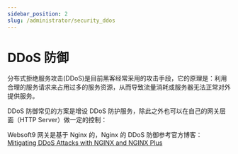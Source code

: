 ```yaml
---
sidebar_position: 2
slug: /administrator/security_ddos
---
```


# DDoS 防御

分布式拒绝服务攻击(DDoS)是目前黑客经常采用的攻击手段，它的原理是：利用合理的服务请求来占用过多的服务资源，从而导致流量消耗或服务器无法正常对外提供服务。  

DDoS 防御常见的方案是增设 DDoS 防护服务，除此之外也可以在自己的网关层面（HTTP Server）做一定的控制：  

Websoft9 网关是基于 Nginx 的，Nginx 的 DDoS 防御参考官方博客：[Mitigating DDoS Attacks with NGINX and NGINX Plus](https://www.nginx.com/blog/mitigating-ddos-attacks-with-nginx-and-nginx-plus)
